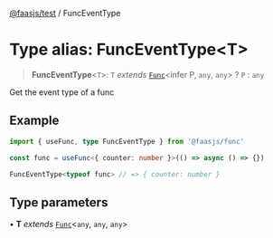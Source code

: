 [@faasjs/test](../README.md) / FuncEventType

# Type alias: FuncEventType\<T\>

> **FuncEventType**\<`T`\>: `T` *extends* [`Func`](../classes/Func.md)\<infer P, `any`, `any`\> ? `P` : `any`

Get the event type of a func

## Example

```ts
import { useFunc, type FuncEventType } from '@faasjs/func'

const func = useFunc<{ counter: number }>(() => async () => {})

FuncEventType<typeof func> // => { counter: number }
```

## Type parameters

• **T** *extends* [`Func`](../classes/Func.md)\<`any`, `any`, `any`\>
